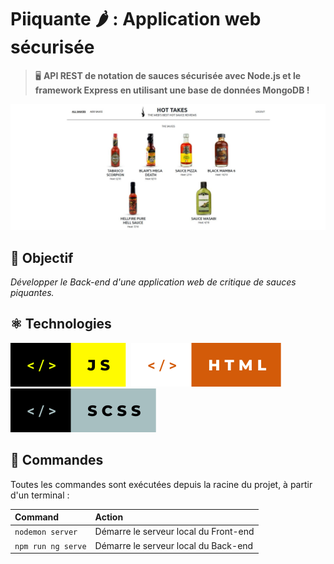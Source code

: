# Piiquante 🌶 : Application web sécurisée 

> 🖥️ **API REST de notation de sauces sécurisée avec Node.js et le framework Express en utilisant une base de données MongoDB !**

![screenshot du site](./frontend/src/assets/images/screenshot/62476058.jpg)

## 🎯 Objectif

_Développer le Back-end d'une application web de critique de sauces piquantes._

## ⚛️ Technologies
![javascript](./frontend/src/assets/images/screenshot/js.svg)&nbsp;&nbsp;![html](./frontend/src/assets/images/screenshot/html.svg)&nbsp;&nbsp;![scss](./frontend/src/assets/images/screenshot/scss.svg)

## 🧞 Commandes

Toutes les commandes sont exécutées depuis la racine du projet, à partir d'un terminal :

| Command                   | Action                                           |
| :------------------------ | :----------------------------------------------- |
| `nodemon server`          | Démarre le serveur local du Front-end            |
| `npm run ng serve`        | Démarre le serveur local du Back-end             |


